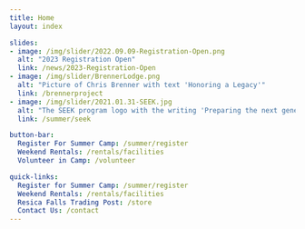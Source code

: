 ```yaml
---
title: Home
layout: index

slides:
- image: /img/slider/2022.09.09-Registration-Open.png
  alt: "2023 Registration Open"
  link: /news/2023-Registration-Open
- image: /img/slider/BrennerLodge.png
  alt: "Picture of Chris Brenner with text 'Honoring a Legacy'"
  link: /brennerproject
- image: /img/slider/2021.01.31-SEEK.jpg
  alt: "The SEEK program logo with the writing 'Preparing the next generation of camp staff'"
  link: /summer/seek

button-bar:
  Register For Summer Camp: /summer/register
  Weekend Rentals: /rentals/facilities
  Volunteer in Camp: /volunteer

quick-links:
  Register for Summer Camp: /summer/register
  Weekend Rentals: /rentals/facilities
  Resica Falls Trading Post: /store
  Contact Us: /contact
---
```

